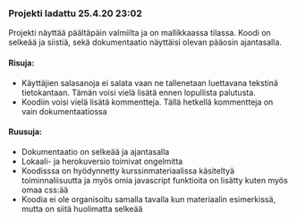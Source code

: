 ### Projekti ladattu 25.4.20 23:02
Projekti näyttää päältäpäin valmiilta ja on mallikkaassa tilassa. Koodi on selkeää ja siistiä, sekä dokumentaatio näyttäisi olevan pääosin ajantasalla.

#### Risuja:
* Käyttäjien salasanoja ei salata vaan ne tallenetaan luettavana tekstinä tietokantaan. Tämän voisi vielä lisätä ennen lopullista palutusta.
* Koodiin voisi vielä lisätä kommentteja. Tällä hetkellä kommentteja on vain dokumentaatiossa
#### Ruusuja:
* Dokumentaatio on selkeää ja ajantasalla
 * Lokaali- ja herokuversio toimivat ongelmitta
* Koodisssa on hyödynnetty kurssinmateriaalissa käsiteltyä toiminnaliisuutta ja myös omia javascript funktioita on lisätty kuten myös omaa css:ää
* Koodia ei ole organisoitu samalla tavalla kun materiaalin esimerkissä, mutta on siitä huolimatta selkeää